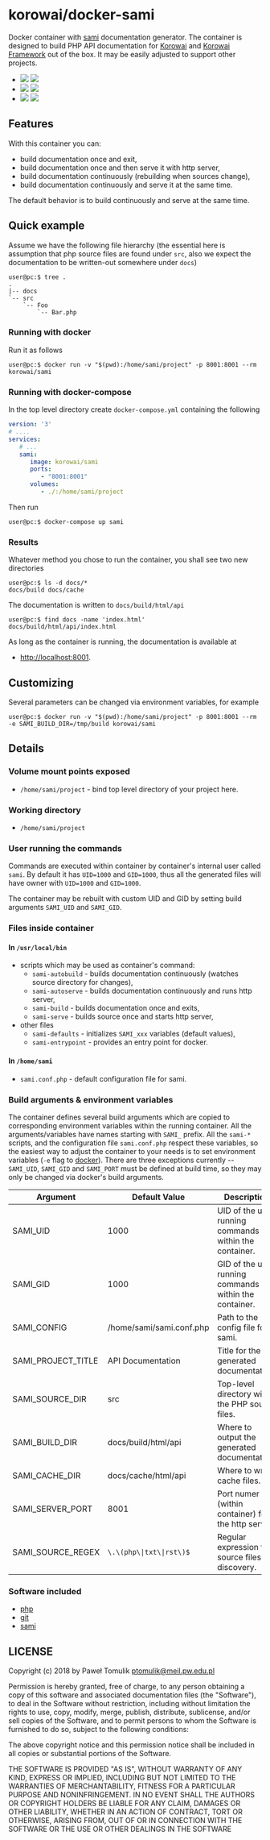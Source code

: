 # korowai/docker-sami

Docker container with [sami](https://github.com/FriendsOfPHP/Sami/)
documentation generator. The container is designed to build PHP API
documentation for [Korowai](https://github.com/korowai/korowai/) and
[Korowai Framework](https://github.com/korowai/framework/) out of the
box. It may be easily adjusted to support other projects.

  - [![](https://images.microbadger.com/badges/version/korowai/sami.svg)](https://microbadger.com/images/korowai/sami "Get your own version badge on microbadger.com") [![](https://images.microbadger.com/badges/image/korowai/sami.svg)](https://microbadger.com/images/korowai/sami "Get your own image badge on microbadger.com")
  - [![](https://images.microbadger.com/badges/version/korowai/sami:7.2-alpine.svg)](https://microbadger.com/images/korowai/sami:7.2-alpine "Get your own version badge on microbadger.com") [![](https://images.microbadger.com/badges/image/korowai/sami:7.2-alpine.svg)](https://microbadger.com/images/korowai/sami:7.2-alpine "Get your own image badge on microbadger.com")
  - [![](https://images.microbadger.com/badges/version/korowai/sami:7.1-alpine.svg)](https://microbadger.com/images/korowai/sami:7.1-alpine "Get your own version badge on microbadger.com") [![](https://images.microbadger.com/badges/image/korowai/sami:7.1-alpine.svg)](https://microbadger.com/images/korowai/sami:7.1-alpine "Get your own image badge on microbadger.com")

## Features

With this container you can:

  - build documentation once and exit,
  - build documentation once and then serve it with http server,
  - build documentation continuously (rebuilding when sources change),
  - build documentation continuously and serve it at the same time.

The default behavior is to build continuously and serve at the same time.

## Quick example

Assume we have the following file hierarchy (the essential here is assumption
that php source files are found under `src`, also we expect the documentation
to be written-out somewhere under `docs`)

```console
user@pc:$ tree .
.
|-- docs
`-- src
    `-- Foo
        `-- Bar.php
```

### Running with docker

Run it as follows

```console
user@pc:$ docker run -v "$(pwd):/home/sami/project" -p 8001:8001 --rm korowai/sami
```

### Running with docker-compose

In the top level directory create `docker-compose.yml` containing the following

```yaml
version: '3'
# ....
services:
   # ...
   sami:
      image: korowai/sami
      ports:
         - "8001:8001"
      volumes:
         - ./:/home/sami/project
```

Then run

```console
user@pc:$ docker-compose up sami
```

### Results

Whatever method you chose to run the container, you shall see two new directories

```console
user@pc:$ ls -d docs/*
docs/build docs/cache
```

The documentation is written to `docs/build/html/api`

```console
user@pc:$ find docs -name 'index.html'
docs/build/html/api/index.html
```

As long as the container is running, the documentation is available at

  - <http://localhost:8001>.

## Customizing

Several parameters can be changed via environment variables, for example

```console
user@pc:$ docker run -v "$(pwd):/home/sami/project" -p 8001:8001 --rm -e SAMI_BUILD_DIR=/tmp/build korowai/sami
```

## Details

### Volume mount points exposed

  - `/home/sami/project` - bind top level directory of your project here.

### Working directory

  - `/home/sami/project`

### User running the commands

Commands are executed within container by container's internal user called
`sami`. By default it has `UID=1000` and `GID=1000`, thus all the generated
files will have owner with `UID=1000` and `GID=1000`.

The container may be rebuilt with custom UID and GID by setting build
arguments `SAMI_UID` and `SAMI_GID`.

### Files inside container

#### In `/usr/local/bin`

  - scripts which may be used as container's command:
      - `sami-autobuild` - builds documentation continuously (watches
        source directory for changes),
      - `sami-autoserve` - builds documentation continuously and runs
        http server,
      - `sami-build` - builds documentation once and exits,
      - `sami-serve` - builds source once and starts http server,
  - other files
      - `sami-defaults` - initializes `SAMI_xxx` variables (default
        values),
      - `sami-entrypoint` - provides an entry point for docker.

#### In `/home/sami`

  - `sami.conf.php` - default configuration file for sami.

### Build arguments & environment variables

The container defines several build arguments which are copied to corresponding
environment variables within the running container. All the arguments/variables
have names starting with `SAMI_` prefix. All the `sami-*` scripts, and the
configuration file `sami.conf.php` respect these variables, so the easiest way
to adjust the container to your needs is to set environment variables (`-e`
flag to [docker](https://docker.com/)). There are three exceptions currently --
`SAMI_UID`, `SAMI_GID` and `SAMI_PORT` must be defined at build time, so they
may only be changed via docker's build arguments.

| Argument             | Default Value            | Description                                            |
| -------------------- | ------------------------ | ------------------------------------------------------ |
| SAMI\_UID            | 1000                     | UID of the user running commands within the container. |
| SAMI\_GID            | 1000                     | GID of the user running commands within the container. |
| SAMI\_CONFIG         | /home/sami/sami.conf.php | Path to the config file for sami.                      |
| SAMI\_PROJECT\_TITLE | API Documentation        | Title for the generated documentation.                 |
| SAMI\_SOURCE\_DIR    | src                      | Top-level directory with the PHP source files.         |
| SAMI\_BUILD\_DIR     | docs/build/html/api      | Where to output the generated documentation.           |
| SAMI\_CACHE\_DIR     | docs/cache/html/api      | Where to write cache files.                            |
| SAMI\_SERVER\_PORT   | 8001                     | Port numer (within container) for the http server.     |
| SAMI\_SOURCE\_REGEX  | `\.\(php\\|txt\\|rst\)$` | Regular expression for source files' discovery.        |

### Software included

  - [php](https://php.net/)
  - [git](https://git-scm.com/)
  - [sami](https://github.com/FriendsOfPHP/Sami/)

## LICENSE

Copyright (c) 2018 by Paweł Tomulik <ptomulik@meil.pw.edu.pl>

Permission is hereby granted, free of charge, to any person obtaining a copy of
this software and associated documentation files (the "Software"), to deal in
the Software without restriction, including without limitation the rights to
use, copy, modify, merge, publish, distribute, sublicense, and/or sell copies
of the Software, and to permit persons to whom the Software is furnished to do
so, subject to the following conditions:

The above copyright notice and this permission notice shall be included in all
copies or substantial portions of the Software.

THE SOFTWARE IS PROVIDED "AS IS", WITHOUT WARRANTY OF ANY KIND, EXPRESS OR
IMPLIED, INCLUDING BUT NOT LIMITED TO THE WARRANTIES OF MERCHANTABILITY,
FITNESS FOR A PARTICULAR PURPOSE AND NONINFRINGEMENT.  IN NO EVENT SHALL THE
AUTHORS OR COPYRIGHT HOLDERS BE LIABLE FOR ANY CLAIM, DAMAGES OR OTHER
LIABILITY, WHETHER IN AN ACTION OF CONTRACT, TORT OR OTHERWISE, ARISING FROM,
OUT OF OR IN CONNECTION WITH THE
SOFTWARE OR THE USE OR OTHER DEALINGS IN THE SOFTWARE
